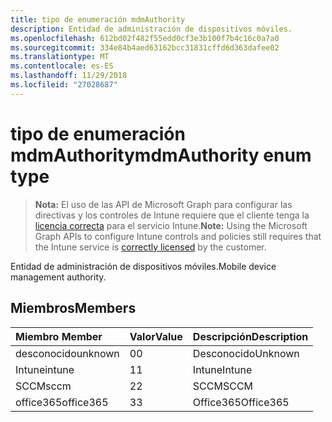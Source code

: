 ```yaml
---
title: tipo de enumeración mdmAuthority
description: Entidad de administración de dispositivos móviles.
ms.openlocfilehash: 612bd02f482f55edd0cf3e3b100f7b4c16c0a7a0
ms.sourcegitcommit: 334e84b4aed63162bcc31831cffd6d363dafee02
ms.translationtype: MT
ms.contentlocale: es-ES
ms.lasthandoff: 11/29/2018
ms.locfileid: "27028687"
---
```

# <a name="mdmauthority-enum-type"></a><span data-ttu-id="cb524-103">tipo de enumeración mdmAuthority</span><span class="sxs-lookup"><span data-stu-id="cb524-103">mdmAuthority enum type</span></span>

> <span data-ttu-id="cb524-104">**Nota:** El uso de las API de Microsoft Graph para configurar las directivas y los controles de Intune requiere que el cliente tenga la [licencia correcta](https://go.microsoft.com/fwlink/?linkid=839381) para el servicio Intune.</span><span class="sxs-lookup"><span data-stu-id="cb524-104">**Note:** Using the Microsoft Graph APIs to configure Intune controls and policies still requires that the Intune service is [correctly licensed](https://go.microsoft.com/fwlink/?linkid=839381) by the customer.</span></span>

<span data-ttu-id="cb524-105">Entidad de administración de dispositivos móviles.</span><span class="sxs-lookup"><span data-stu-id="cb524-105">Mobile device management authority.</span></span>
## <a name="members"></a><span data-ttu-id="cb524-106">Miembros</span><span class="sxs-lookup"><span data-stu-id="cb524-106">Members</span></span>
|<span data-ttu-id="cb524-107">Miembro	</span><span class="sxs-lookup"><span data-stu-id="cb524-107">Member</span></span>|<span data-ttu-id="cb524-108">Valor</span><span class="sxs-lookup"><span data-stu-id="cb524-108">Value</span></span>|<span data-ttu-id="cb524-109">Descripción</span><span class="sxs-lookup"><span data-stu-id="cb524-109">Description</span></span>|
|:---|:---|:---|
|<span data-ttu-id="cb524-110">desconocido</span><span class="sxs-lookup"><span data-stu-id="cb524-110">unknown</span></span>|<span data-ttu-id="cb524-111">0</span><span class="sxs-lookup"><span data-stu-id="cb524-111">0</span></span>|<span data-ttu-id="cb524-112">Desconocido</span><span class="sxs-lookup"><span data-stu-id="cb524-112">Unknown</span></span>|
|<span data-ttu-id="cb524-113">Intune</span><span class="sxs-lookup"><span data-stu-id="cb524-113">intune</span></span>|<span data-ttu-id="cb524-114">1</span><span class="sxs-lookup"><span data-stu-id="cb524-114">1</span></span>|<span data-ttu-id="cb524-115">Intune</span><span class="sxs-lookup"><span data-stu-id="cb524-115">Intune</span></span>|
|<span data-ttu-id="cb524-116">SCCM</span><span class="sxs-lookup"><span data-stu-id="cb524-116">sccm</span></span>|<span data-ttu-id="cb524-117">2</span><span class="sxs-lookup"><span data-stu-id="cb524-117">2</span></span>|<span data-ttu-id="cb524-118">SCCM</span><span class="sxs-lookup"><span data-stu-id="cb524-118">SCCM</span></span>|
|<span data-ttu-id="cb524-119">office365</span><span class="sxs-lookup"><span data-stu-id="cb524-119">office365</span></span>|<span data-ttu-id="cb524-120">3</span><span class="sxs-lookup"><span data-stu-id="cb524-120">3</span></span>|<span data-ttu-id="cb524-121">Office365</span><span class="sxs-lookup"><span data-stu-id="cb524-121">Office365</span></span>|




